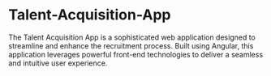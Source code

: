 # Talent-Acquisition-App
The Talent Acquisition App is a sophisticated web application designed to streamline and enhance the recruitment process. Built using Angular, this application leverages powerful front-end technologies to deliver a seamless and intuitive user experience.
